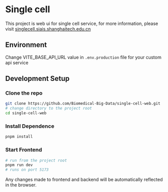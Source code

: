 # Single cell

This project is web ui for single cell service, for more information, please visit [singlecell.siais.shanghaitech.edu.cn](https://singlecell.siais.shanghaitech.edu.cn) 


## Environment

Change  VITE_BASE_API_URL value in  ```.env.production``` file for your custom api service

## Development Setup

### Clone the repo

```bash
git clone https://github.com/Biomedical-Big-Data/single-cell-web.git
# change directory to the project root
cd single-cell-web
```

### Install Dependence

```bash
pnpm install
```

### Start Frontend
```bash
# run from the project root
pnpm run dev
# runs on port 5173
```


Any changes made to frontend and backend will be automatically reflected in the browser.
